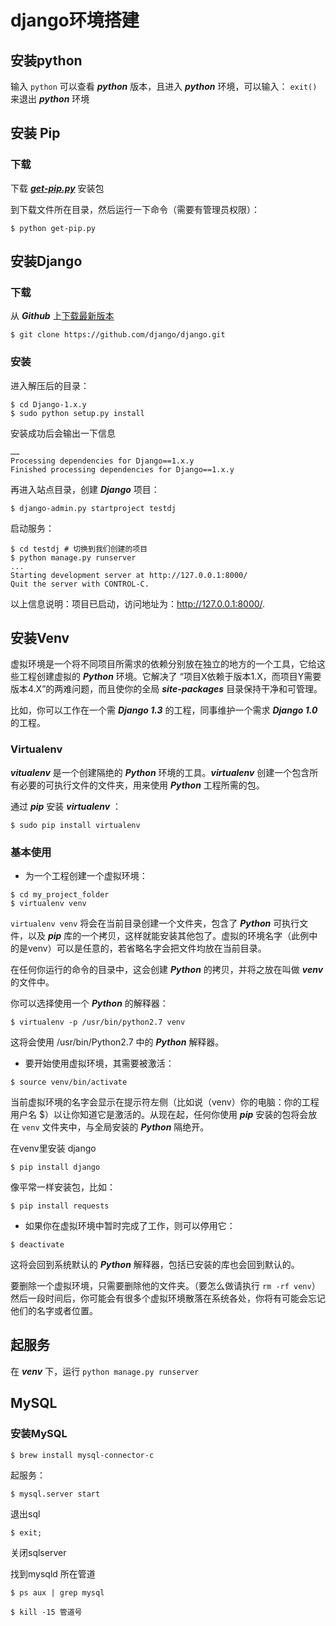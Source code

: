 # django环境搭建

## 安装python

输入 `python` 可以查看 ***python*** 版本，且进入 ***python*** 环境，可以输入： `exit()` 来退出 ***python*** 环境

## 安装 Pip

### 下载

下载 [***get-pip.py***](https://bootstrap.pypa.io/get-pip.py) 安装包

到下载文件所在目录，然后运行一下命令（需要有管理员权限）：

~~~
$ python get-pip.py
~~~

## 安装Django

### 下载

从 ***Github*** 上[下载最新版本](https://github.com/django/django)

~~~
$ git clone https://github.com/django/django.git
~~~

### 安装

进入解压后的目录：

~~~
$ cd Django-1.x.y
$ sudo python setup.py install
~~~

安装成功后会输出一下信息

~~~
……
Processing dependencies for Django==1.x.y
Finished processing dependencies for Django==1.x.y
~~~

再进入站点目录，创建 ***Django*** 项目：

~~~
$ django-admin.py startproject testdj
~~~

启动服务：

~~~
$ cd testdj # 切换到我们创建的项目
$ python manage.py runserver
...
Starting development server at http://127.0.0.1:8000/
Quit the server with CONTROL-C.
~~~

以上信息说明：项目已启动，访问地址为：http://127.0.0.1:8000/.

## 安装Venv

虚拟环境是一个将不同项目所需求的依赖分别放在独立的地方的一个工具，它给这些工程创建虚拟的 ***Python*** 环境。它解决了 “项目X依赖于版本1.X，而项目Y需要版本4.X”的两难问题，而且使你的全局 ***site-packages*** 目录保持干净和可管理。

比如，你可以工作在一个需 ***Django 1.3*** 的工程，同事维护一个需求 ***Django 1.0*** 的工程。

### Virtualenv

***vitualenv*** 是一个创建隔绝的 ***Python*** 环境的工具。***virtualenv*** 创建一个包含所有必要的可执行文件的文件夹，用来使用 ***Python*** 工程所需的包。

通过 ***pip*** 安装 ***virtualenv*** ：

~~~
$ sudo pip install virtualenv
~~~

### 基本使用

* 为一个工程创建一个虚拟环境：

~~~
$ cd my_project_folder
$ virtualenv venv
~~~

`virtualenv venv` 将会在当前目录创建一个文件夹，包含了 ***Python*** 可执行文件，以及 ***pip*** 库的一个拷贝，这样就能安装其他包了。虚拟的环境名字（此例中的是venv）可以是任意的，若省略名字会把文件均放在当前目录。

在任何你运行的命令的目录中，这会创建 ***Python*** 的拷贝，并将之放在叫做 ***venv*** 的文件中。

你可以选择使用一个 ***Python*** 的解释器：

~~~
$ virtualenv -p /usr/bin/python2.7 venv
~~~

这将会使用 /usr/bin/Python2.7 中的 ***Python*** 解释器。

* 要开始使用虚拟环境，其需要被激活：

~~~
$ source venv/bin/activate
~~~

当前虚拟环境的名字会显示在提示符左侧（比如说（venv）你的电脑：你的工程 用户名 $）以让你知道它是激活的。从现在起，任何你使用 ***pip*** 安装的包将会放在 `venv` 文件夹中，与全局安装的 ***Python*** 隔绝开。

在venv里安装 django

~~~
$ pip install django
~~~

像平常一样安装包，比如：

~~~
$ pip install requests
~~~

* 如果你在虚拟环境中暂时完成了工作，则可以停用它：

~~~
$ deactivate
~~~

这将会回到系统默认的 ***Python*** 解释器，包括已安装的库也会回到默认的。

要删除一个虚拟环境，只需要删除他的文件夹。（要怎么做请执行 `rm -rf venv`）然后一段时间后，你可能会有很多个虚拟环境散落在系统各处，你将有可能会忘记他们的名字或者位置。

## 起服务

在 ***venv*** 下，运行 `python manage.py runserver`

## MySQL

### 安装MySQL

~~~
$ brew install mysql-connector-c
~~~

起服务：

~~~
$ mysql.server start
~~~

退出sql

~~~
$ exit;
~~~

关闭sqlserver

找到mysqld 所在管道

~~~
$ ps aux | grep mysql

$ kill -15 管道号
~~~